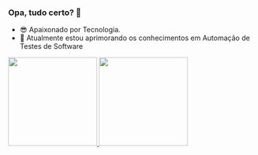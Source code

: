 ### Opa, tudo certo? 👋

- 😎 Apaixonado por Tecnologia.
- 🌱 Atualmente estou aprimorando os conhecimentos em Automação de Testes de Software
<div>
   <a href="https://github.com/brazjeffe01">
     <img height="180em" src="https://github-readme-stats.vercel.app/api?username=brazjeffe01&show_icons=true&theme=dark&include_all_commits=true&count_private=true" />
     <img height="180em" src="https://github-readme-stats.vercel.app/api/top-langs/?username=brazjeffe01&layout=compact&langs_count=16&theme=dark" />
</div>
